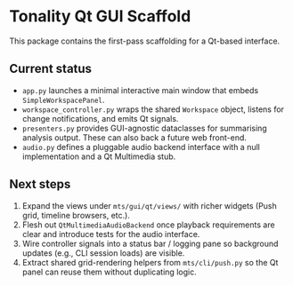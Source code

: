 # Tonality Qt GUI Scaffold

This package contains the first-pass scaffolding for a Qt-based interface.

## Current status

- `app.py` launches a minimal interactive main window that embeds
  `SimpleWorkspacePanel`.
- `workspace_controller.py` wraps the shared `Workspace` object, listens for
  change notifications, and emits Qt signals.
- `presenters.py` provides GUI-agnostic dataclasses for summarising analysis
  output. These can also back a future web front-end.
- `audio.py` defines a pluggable audio backend interface with a null
  implementation and a Qt Multimedia stub.

## Next steps

1. Expand the views under `mts/gui/qt/views/` with richer widgets (Push grid,
   timeline browsers, etc.).
2. Flesh out `QtMultimediaAudioBackend` once playback requirements are clear and
   introduce tests for the audio interface.
3. Wire controller signals into a status bar / logging pane so background
   updates (e.g., CLI session loads) are visible.
4. Extract shared grid-rendering helpers from `mts/cli/push.py` so the Qt panel
   can reuse them without duplicating logic.

